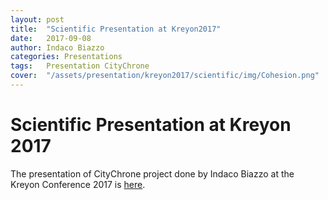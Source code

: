 ```yaml
---
layout: post
title:  "Scientific Presentation at Kreyon2017"
date:   2017-09-08 
author: Indaco Biazzo
categories: Presentations
tags:	Presentation CityChrone
cover:  "/assets/presentation/kreyon2017/scientific/img/Cohesion.png"
---
```


# Scientific Presentation at Kreyon 2017
The presentation of CityChrone project done by Indaco Biazzo at the Kreyon Conference 2017 is [here][ScientKreyon2017].

[ScientKreyon2017]:      http://ocadni.github.io/assets/presentation/kreyon2017/scientific/index.html
